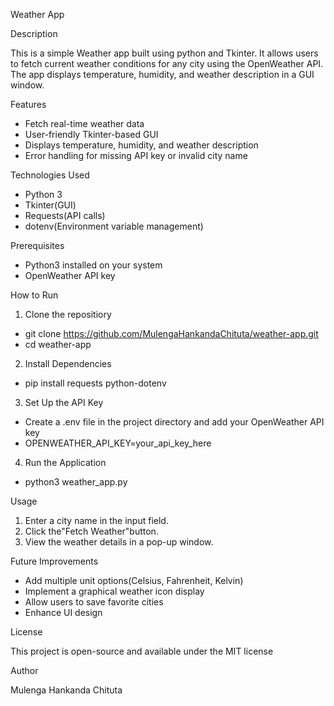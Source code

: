 Weather App

Description

This is a simple Weather app built using python and Tkinter. It allows users to
fetch current weather conditions for any city using the OpenWeather API. The
app displays temperature, humidity, and weather description in a GUI window.

Features

- Fetch real-time weather data
- User-friendly Tkinter-based GUI
- Displays temperature, humidity, and weather description
- Error handling for missing API key or invalid city name

Technologies Used

- Python 3
- Tkinter(GUI)
- Requests(API calls)
- dotenv(Environment variable management)

Prerequisites

- Python3 installed on your system
- OpenWeather API key

How to Run

1. Clone the repositiory
- git clone https://github.com/MulengaHankandaChituta/weather-app.git
- cd weather-app
2. Install Dependencies
- pip install requests python-dotenv
3. Set Up the API Key
- Create a .env file in the project directory and add your OpenWeather API key
- OPENWEATHER_API_KEY=your_api_key_here
4. Run the Application
- python3 weather_app.py

Usage

1. Enter a city name in the input field.
2. Click the"Fetch Weather"button.
3. View the weather details in a pop-up window.

Future Improvements

- Add multiple unit options(Celsius, Fahrenheit, Kelvin)
- Implement a graphical weather icon display
- Allow users to save favorite cities
- Enhance UI design

License

This project is open-source and available under the MIT license

Author

Mulenga Hankanda Chituta
